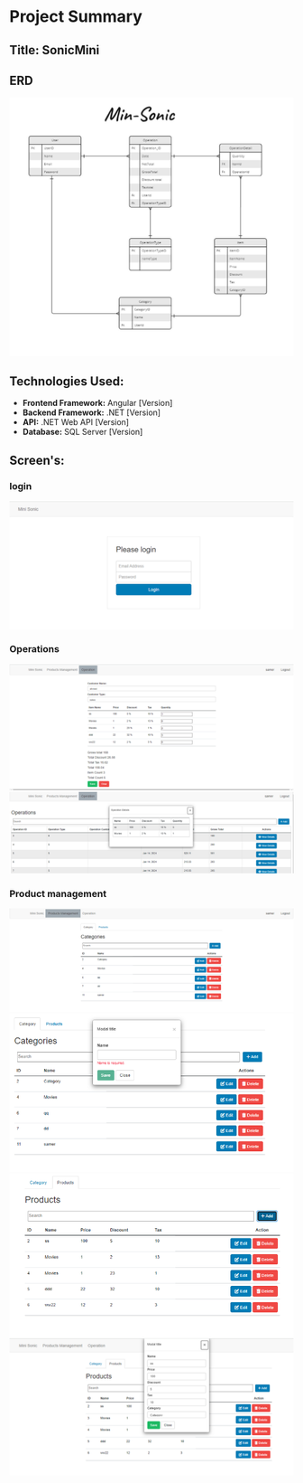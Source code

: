 
# Project Summary

## Title: SonicMini

## ERD
![Project ERD Image](ERD-Mini-Soni.jpg)

## Technologies Used:
- **Frontend Framework:** Angular [Version]
- **Backend Framework:** .NET [Version]
- **API:** .NET Web API [Version]
- **Database:** SQL Server [Version]

## Screen's:
### login
![Project ERD Image](src/assets/login.png)

### Operations

![Project ERD Image](src/assets/Operation-list.png)
![Project ERD Image](src/assets/Operation-Details.png)

### Product management 
![Project ERD Image](src/assets/Category.png)
![Project ERD Image](src/assets/categoryManager.png)
![Project ERD Image](src/assets/Products.png)
![Project ERD Image](src/assets/ProductManager.png)

